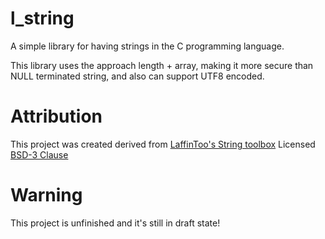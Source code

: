 # l_string
A simple library for having strings in the C programming language.

This library uses the approach length + array,
making it more secure than NULL terminated string, and also can support UTF8 encoded.

# Attribution
This project was created derived from [LaffinToo's String toolbox](https://github.com/LaffinToo/C-Projects/tree/main/toolbox)
Licensed [BSD-3 Clause](https://github.com/LaffinToo/C-Projects/tree/main/toolbox/LICENSE)

# Warning
This project is unfinished and it's still in draft state!
